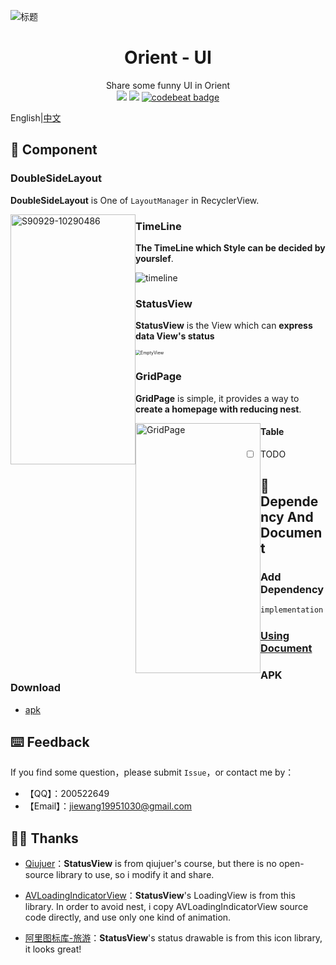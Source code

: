 ![标题](https://github.com/mCyp/Orient-Ui/blob/master/picture/cover.png)

<h1 align="center">Orient - UI</h1>
<div align="center">
  Share some funny UI in Orient</br>
<img src = "https://api.bintray.com/packages/jiewang19951030/Maven/Orient-Ui/images/download.svg"/> <img src="https://img.shields.io/badge/license-Apache2.0-green.svg" style="" /> <a href="https://codebeat.co/projects/github-com-mcyp-orient-ui-master"><img alt="codebeat badge" src="https://codebeat.co/badges/33618fe7-81fe-4d7f-ac59-054a8c62a556" /></a>





</div>

English|[中文](https://github.com/mCyp/Orient-Ui/blob/master/README_ZH.md)

## 💫 Component

### DoubleSideLayout

**DoubleSideLayout** is One of `LayoutManager` in RecyclerView.

<img width="200" height="400" src="https://github.com/mCyp/Orient-Ui/blob/master/picture/%E4%B8%A4%E4%BE%A7%E5%B8%83%E5%B1%80.png" alt="S90929-10290486"  style="float:left;" />

### TimeLine

**The TimeLine which Style can be decided by yourslef**.

![timeline](https://github.com/mCyp/Orient-Ui/blob/master/picture/Timeline.png)

###  StatusView

**StatusView** is the View which can **express data View's status**

<img src="https://github.com/mCyp/Orient-Ui/blob/master/picture/EmptyView.png" alt="EmptyView" style="zoom:50%;" />

### GridPage

**GridPage** is simple, it provides a way to **create a homepage with reducing nest**.

<img width="200" height="400" src="https://github.com/mCyp/Orient-Ui/blob/master/picture/GridPage.png" alt="GridPage" style="float:left;" />

#### Table

- [ ] TODO 

## 📖 Dependency And Document

### Add Dependency 

```groovy
implementation 'com.orient:Orient-Ui:1.0.0'
```

### [Using Document](https://github.com/mCyp/Orient-Ui/blob/master/doc/Document.md)

### APK Download

- [apk](https://github.com/mCyp/Orient-Ui/blob/master/apk/orient-ui.apk?raw=true)

## ⌨️ Feedback

If you find some question，please submit `Issue`，or contact me by：

- 【QQ】：200522649
- 【Email】：jiewang19951030@gmail.com

## 🦸‍♂️ Thanks

- [Qiujuer](https://github.com/qiujuer)：**StatusView** is from qiujuer's course, but there is no open-source library to use, so i modify it and share.

- [AVLoadingIndicatorView](https://github.com/81813780/AVLoadingIndicatorView)：**StatusView**'s LoadingView is from this library. In order to avoid nest, i copy AVLoadingIndicatorView source code directly, and use only one kind of animation. 
- [阿里图标库-旅游](https://www.iconfont.cn/collections/detail?cid=18705)：**StatusView**'s status drawable is from this icon library, it looks great!